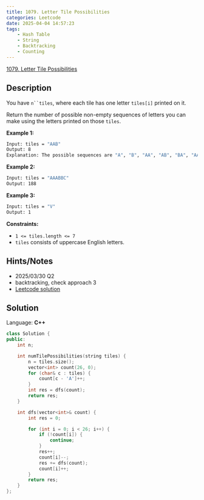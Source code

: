 ```yaml
---
title: 1079. Letter Tile Possibilities
categories: Leetcode
date: 2025-04-04 14:57:23
tags:
    - Hash Table
    - String
    - Backtracking
    - Counting
---
```


[1079. Letter Tile Possibilities](https://leetcode.com/problems/letter-tile-possibilities/description/?envType=company&envId=oracle&favoriteSlug=oracle-six-months)

## Description

You have `n``tiles`, where each tile has one letter `tiles[i]` printed on it.

Return the number of possible non-empty sequences of letters you can make using the letters printed on those `tiles`.

**Example 1:**

```bash
Input: tiles = "AAB"
Output: 8
Explanation: The possible sequences are "A", "B", "AA", "AB", "BA", "AAB", "ABA", "BAA".
```

**Example 2:**

```bash
Input: tiles = "AAABBC"
Output: 188
```

**Example 3:**

```bash
Input: tiles = "V"
Output: 1
```

**Constraints:**

- `1 <= tiles.length <= 7`
- `tiles` consists of uppercase English letters.

## Hints/Notes

- 2025/03/30 Q2
- backtracking, check approach 3
- [Leetcode solution](https://leetcode.com/problems/letter-tile-possibilities/editorial)

## Solution

Language: **C++**

```C++
class Solution {
public:
    int n;

    int numTilePossibilities(string tiles) {
        n = tiles.size();
        vector<int> count(26, 0);
        for (char& c : tiles) {
            count[c - 'A']++;
        }
        int res = dfs(count);
        return res;
    }

    int dfs(vector<int>& count) {
        int res = 0;

        for (int i = 0; i < 26; i++) {
            if (!count[i]) {
                continue;
            }
            res++;
            count[i]--;
            res += dfs(count);
            count[i]++;
        }
        return res;
    }
};
```
